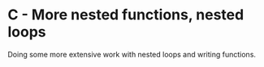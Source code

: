 # C - More nested functions, nested loops
Doing some more extensive work with nested loops and writing functions.
